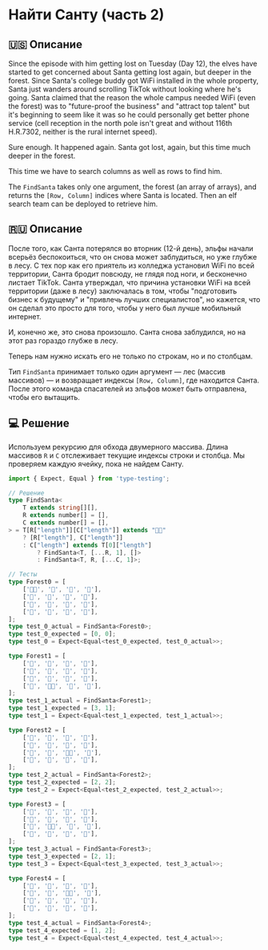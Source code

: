 # Найти Санту (часть 2)

## 🇺🇸 Описание

Since the episode with him getting lost on Tuesday (Day 12), the elves have started to get concerned about
Santa getting lost again, but deeper in the forest. Since Santa's college buddy got WiFi installed in the whole
property, Santa just wanders around scrolling TikTok without looking where he's going. Santa claimed that the reason
the whole campus needed WiFi (even the forest) was to "future-proof the business" and "attract top talent" but it's
beginning to seem like it was so he could personally get better phone service (cell reception in the north pole
isn't great and without 116th H.R.7302, neither is the rural internet speed).

Sure enough. It happened again. Santa got lost, again, but this time much deeper in the forest.

This time we have to search columns as well as rows to find him.

The `FindSanta` takes only one argument, the forest (an array of arrays), and returns the `[Row, Column]` indices
where Santa is located. Then an elf search team can be deployed to retrieve him.

## 🇷🇺 Описание

После того, как Санта потерялся во вторник (12-й день), эльфы начали всерьёз беспокоиться, что он снова может
заблудиться, но уже глубже в лесу. С тех пор как его приятель из колледжа установил WiFi по всей территории,
Санта бродит повсюду, не глядя под ноги, и бесконечно листает TikTok. Санта утверждал, что причина установки WiFi
на всей территории (даже в лесу) заключалась в том, чтобы "подготовить бизнес к будущему" и "привлечь лучших
специалистов", но кажется, что он сделал это просто для того, чтобы у него был лучше мобильный интернет.

И, конечно же, это снова произошло. Санта снова заблудился, но на этот раз гораздо глубже в лесу.

Теперь нам нужно искать его не только по строкам, но и по столбцам.

Тип `FindSanta` принимает только один аргумент — лес (массив массивов) — и возвращает индексы `[Row, Column]`,
где находится Санта. После этого команда спасателей из эльфов может быть отправлена, чтобы его вытащить.

## 💻 Решение

Используем рекурсию для обхода двумерного массива. Длина массивов `R` и `C` отслеживает текущие индексы
строки и столбца. Мы проверяем каждую ячейку, пока не найдем Санту.

```typescript
import { Expect, Equal } from 'type-testing';

// Решение
type FindSanta<
    T extends string[][],
    R extends number[] = [],
    C extends number[] = [],
> = T[R["length"]][C["length"]] extends "🎅🏼"
    ? [R["length"], C["length"]]
    : C["length"] extends T[0]["length"]
        ? FindSanta<T, [...R, 1], []>
        : FindSanta<T, R, [...C, 1]>;

// Тесты
type Forest0 = [
    ['🎅🏼', '🎄', '🎄', '🎄'],
    ['🎄', '🎄', '🎄', '🎄'],
    ['🎄', '🎄', '🎄', '🎄'],
    ['🎄', '🎄', '🎄', '🎄'],
];
type test_0_actual = FindSanta<Forest0>;
type test_0_expected = [0, 0];
type test_0 = Expect<Equal<test_0_expected, test_0_actual>>;

type Forest1 = [
    ['🎄', '🎄', '🎄', '🎄'],
    ['🎄', '🎄', '🎄', '🎄'],
    ['🎄', '🎄', '🎄', '🎄'],
    ['🎄', '🎅🏼', '🎄', '🎄'],
];
type test_1_actual = FindSanta<Forest1>;
type test_1_expected = [3, 1];
type test_1 = Expect<Equal<test_1_expected, test_1_actual>>;

type Forest2 = [
    ['🎄', '🎄', '🎄', '🎄'],
    ['🎄', '🎄', '🎄', '🎄'],
    ['🎄', '🎄', '🎅🏼', '🎄'],
    ['🎄', '🎄', '🎄', '🎄'],
];
type test_2_actual = FindSanta<Forest2>;
type test_2_expected = [2, 2];
type test_2 = Expect<Equal<test_2_expected, test_2_actual>>;

type Forest3 = [
    ['🎄', '🎄', '🎄', '🎄'],
    ['🎄', '🎄', '🎄', '🎄'],
    ['🎄', '🎅🏼', '🎄', '🎄'],
    ['🎄', '🎄', '🎄', '🎄'],
];
type test_3_actual = FindSanta<Forest3>;
type test_3_expected = [2, 1];
type test_3 = Expect<Equal<test_3_expected, test_3_actual>>;

type Forest4 = [
    ['🎄', '🎄', '🎄', '🎄'],
    ['🎄', '🎄', '🎅🏼', '🎄'],
    ['🎄', '🎄', '🎄', '🎄'],
    ['🎄', '🎄', '🎄', '🎄'],
];
type test_4_actual = FindSanta<Forest4>;
type test_4_expected = [1, 2];
type test_4 = Expect<Equal<test_4_expected, test_4_actual>>;
```